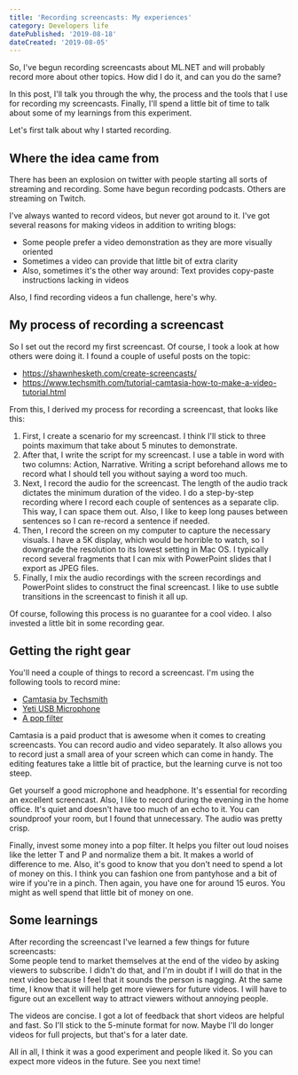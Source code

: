 ```yaml
---
title: 'Recording screencasts: My experiences'
category: Developers life
datePublished: '2019-08-18'
dateCreated: '2019-08-05'
---
```

<p>So, I've begun recording screencasts about ML.NET and will probably record more about other topics. How did I do it, and can you do the same? </p><p>In this post, I'll talk you through the why, the process and the tools that I use for recording my screencasts. Finally, I'll spend a little bit of time to talk about some of my learnings from this experiment.</p><p>Let's first talk about why I started recording.</p><h2 id="where-the-idea-came-from">Where the idea came from</h2><p>There has been an explosion on twitter with people starting all sorts of streaming and recording. Some have begun recording podcasts. Others are streaming on Twitch.</p><p>I've always wanted to record videos, but never got around to it. I've got several reasons for making videos in addition to writing blogs:</p><ul><li>Some people prefer a video demonstration as they are more visually oriented</li><li>Sometimes a video can provide that little bit of extra clarity</li><li>Also, sometimes it's the other way around: Text provides copy-paste instructions lacking in videos</li></ul><p>Also, I find recording videos a fun challenge, here's why.</p><h2 id="my-process-of-recording-a-screencast">My process of recording a screencast</h2><p>So I set out the record my first screencast. Of course, I took a look at how others were doing it. I found a couple of useful posts on the topic:</p><ul><li><a href="https://shawnhesketh.com/create-screencasts/">https://shawnhesketh.com/create-screencasts/</a></li><li><a href="https://www.techsmith.com/tutorial-camtasia-how-to-make-a-video-tutorial.html">https://www.techsmith.com/tutorial-camtasia-how-to-make-a-video-tutorial.html</a></li></ul><p>From this, I derived my process for recording a screencast, that looks like this:</p><ol><li>First, I create a scenario for my screencast. I think I'll stick to three points maximum that take about 5 minutes to demonstrate.</li><li>After that, I write the script for my screencast. I use a table in word with two columns: Action, Narrative. Writing a script beforehand allows me to record what I should tell you without saying a word too much.</li><li>Next, I record the audio for the screencast. The length of the audio track dictates the minimum duration of the video. I do a step-by-step recording where I record each couple of sentences as a separate clip. This way, I can space them out. Also, I like to keep long pauses between sentences so I can re-record a sentence if needed.</li><li>Then, I record the screen on my computer to capture the necessary visuals. I have a 5K display, which would be horrible to watch, so I downgrade the resolution to its lowest setting in Mac OS. I typically record several fragments that I can mix with PowerPoint slides that I export as JPEG files.</li><li>Finally, I mix the audio recordings with the screen recordings and PowerPoint slides to construct the final screencast. I like to use subtle transitions in the screencast to finish it all up.</li></ol><p>Of course, following this process is no guarantee for a cool video. I also invested a little bit in some recording gear.</p><h2 id="getting-the-right-gear">Getting the right gear</h2><p>You'll need a couple of things to record a screencast. I'm using the following tools to record mine:</p><ul><li><a href="https://www.techsmith.com/video-editor.html">Camtasia by Techsmith</a></li><li><a href="https://www.bluedesigns.com/products/yeti/">Yeti USB Microphone</a></li><li><a href="https://en.wikipedia.org/wiki/Pop_filter">A pop filter</a></li></ul><p>Camtasia is a paid product that is awesome when it comes to creating screencasts. You can record audio and video separately. It also allows you to record just a small area of your screen which can come in handy. The editing features take a little bit of practice, but the learning curve is not too steep.</p><p>Get yourself a good microphone and headphone. It's essential for recording an excellent screencast. Also, I like to record during the evening in the home office. It's quiet and doesn't have too much of an echo to it. You can soundproof your room, but I found that unnecessary. The audio was pretty crisp.</p><p>Finally, invest some money into a pop filter. It helps you filter out loud noises like the letter T and P and normalize them a bit. It makes a world of difference to me. Also, it's good to know that you don't need to spend a lot of money on this. I think you can fashion one from pantyhose and a bit of wire if you're in a pinch. Then again, you have one for around 15 euros. You might as well spend that little bit of money on one.</p><h2 id="some-learnings">Some learnings</h2><p>After recording the screencast I've learned a few things for future screencasts:<br>Some people tend to market themselves at the end of the video by asking viewers to subscribe. I didn't do that, and I'm in doubt if I will do that in the next video because I feel that it sounds the person is nagging. At the same time, I know that it will help get more viewers for future videos. I will have to figure out an excellent way to attract viewers without annoying people.</p><p>The videos are concise. I got a lot of feedback that short videos are helpful and fast. So I'll stick to the 5-minute format for now. Maybe I'll do longer videos for full projects, but that's for a later date.</p><p>All in all, I think it was a good experiment and people liked it. So you can expect more videos in the future. See you next time!</p>
